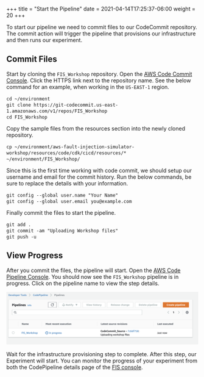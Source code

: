 +++
title = "Start the Pipeline"
date =  2021-04-14T17:25:37-06:00
weight = 20
+++

To start our pipeline we need to commit files to our CodeCommit repository. 
The commit action will trigger the pipeline that provisions our infrastructure and then runs our experiment. 

## Commit Files

Start by cloning the ```FIS_Workshop``` repository.
Open the [AWS Code Commit Console](https://console.aws.amazon.com/codesuite/codecommit/home?#Home). 
Click the HTTPS link next to the repository name. 
See the below command for an example, when working in the ```US-EAST-1``` region.

```
cd ~/environment
git clone https://git-codecommit.us-east-1.amazonaws.com/v1/repos/FIS_Workshop
cd FIS_Workshop
```

Copy the sample files from the resources section into the newly cloned repository.

```
cp ~/environment/aws-fault-injection-simulator-workshop/resources/code/cdk/cicd/resources/* ~/environment/FIS_Workshop/
```
 
Since this is the first time working with code commit, we should setup our username and email for the commit history.
Run the below commands, be sure to replace the details with your information.

```
git config --global user.name "Your Name"
git config --global user.email you@example.com
```

Finally commit the files to start the pipeline.

```
git add .
git commit -am "Uploading Workshop files"
git push -u
```

## View Progress

After you commit the files, the pipeline will start. 
Open the [AWS Code Pipeline Console](https://console.aws.amazon.com/codesuite/codepipeline/home?#Home).
You should now see the ```FIS_Workshop``` pipeline is in progress.
Click on the pipeline name to view the step details.

![CodePipeline in Progress](codepipelineinprogress.png)

Wait for the infrastructure provisioning step to complete. 
After this step, our Experiment will start.
You can monitor the progress of your experiment from both the CodePipeline details page of the [FIS console](https://console.aws.amazon.com/fis/home?#Experiments). 
